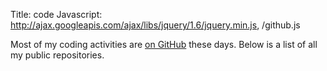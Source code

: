 Title: code
Javascript: http://ajax.googleapis.com/ajax/libs/jquery/1.6/jquery.min.js, /github.js

Most of my coding activities are [on GitHub](http://github.com/spladug) these days. Below is a
list of all my public repositories.
